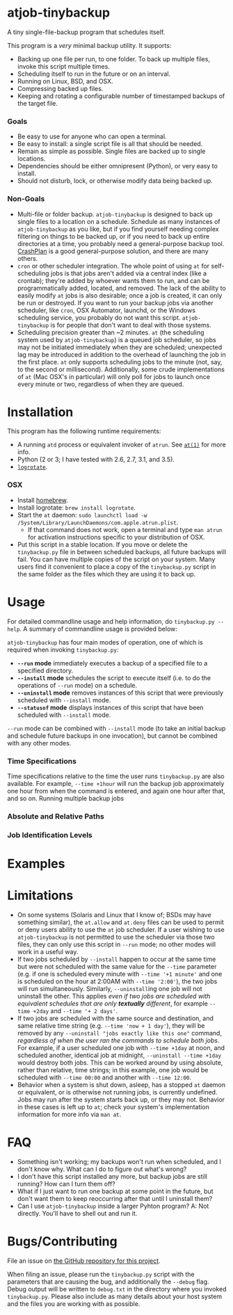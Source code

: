 # atjob-tinybackup

A tiny single-file-backup program that schedules itself.

This program is a *very* minimal backup utility. It supports:

- Backing up one file per run, to one folder. To back up multiple files, invoke this script multiple times.
- Scheduling itself to run in the future or on an interval.
- Running on Linux, BSD, and OSX.
- Compressing backed up files.
- Keeping and rotating a configurable number of timestamped backups of the target file.

### Goals

- Be easy to use for anyone who can open a terminal.
- Be easy to install: a single script file is all that should be needed.
- Remain as simple as possible. Single files are backed up to single locations.
- Dependencies should be either omnipresent (Python), or very easy to install.
- Should not disturb, lock, or otherwise modify data being backed up.

### Non-Goals

- Multi-file or folder backup. `atjob-tinybackup` is designed to back up single files to a location on a schedule. Schedule as many instances of `atjob-tinybackup` as you like, but if you find yourself needing complex filtering on things to be backed up, or if you need to back up entire directories at a time, you probably need a general-purpose backup tool. [CrashPlan](https://www.crashplan.com) is a good general-purpose solution, and there are many others.
- `cron` or other scheduler integration. The whole point of using `at` for self-scheduling jobs is that jobs aren't added via a central index (like a crontab); they're added by whoever wants them to run, and can be programmatically added, located, and removed. The lack of the ability to easily modify `at` jobs is also desirable; once a job is created, it can only be run or destroyed. If you want to run your backup jobs via another scheduler, like `cron`, OSX Automator, launchd, or the Windows scheduling service, you probably do not want this script. `atjob-tinybackup` is for people that don't want to deal with those systems.
- Scheduling precision greater than ~2 minutes. `at` (the scheduling system used by `atjob-tinybackup`) is a queued job scheduler, so jobs may not be initiated immediately when they are scheduled; unexpected lag may be introduced in addition to the overhead of launching the job in the first place. `at` only supports scheduling jobs to the minute (not, say, to the second or millisecond). Additionally, some crude implementations of `at` (Mac OSX's in particular) will only poll for jobs to launch once every minute or two, regardless of when they are queued.

# Installation

This program has the following runtime requirements:
- A running `atd` process or equivalent invoker of `atrun`. See [`at(1)`](https://linux.die.net/man/1/at) for more info.
- Python (2 or 3; I have tested with 2.6, 2.7, 3.1, and 3.5).
- [`logrotate`](https://linux.die.net/man/8/logrotate).

### OSX

- Install [homebrew](http://brew.sh/).
- Install logrotate: `brew install logrotate`.
- Start the `at` daemon: `sudo launchctl load -w /System/Library/LaunchDaemons/com.apple.atrun.plist`.
	- If that command does not work, open a terminal and type `man atrun` for activation instructions specific to your distribution of OSX.
- Put this script in a stable location. If you move or delete the `tinybackup.py` file in between scheduled backups, all future backups will fail. You can have multiple copies of the script on your system. Many users find it convenient to place a copy of the `tinybackup.py` script in the same folder as the files which they are using it to back up.

# Usage

For detailed commandline usage and help information, do `tinybackup.py --help`. A summary of commandline usage is provided below:

`atjob-tinybackup` has four main modes of operation, one of which is required when invoking `tinybackup.py`:
- **`--run` mode** immediately executes a backup of a specified file to a specified directory.
- **`--install` mode** schedules the script to execute itself (i.e. to do the operations of `--run` mode) on a schedule.
- **`--uninstall` mode** removes instances of this script that were previously scheduled with `--install` mode.
- **`--statusof` mode** displays instances of this script that have been scheduled with `--install` mode.

`--run` mode can be combined with `--install` mode (to take an initial backup and schedule future backups in one invocation), but cannot be combined with any other modes.



### Time Specifications

Time specifications relative to the time the user runs `tinybackup.py` are also available. For example, `--time +1hour` will run the backup job approximately one hour from when the command is entered, and again one hour after that, and so on. Running multiple backup jobs 

### Absolute and Relative Paths

### Job Identification Levels

# Examples

# Limitations

- On some systems (Solaris and Linux that I know of; BSDs may have something similar), the `at.allow` and `at.deny` files can be used to permit or deny users ability to use the `at` job scheduler. If a user wishing to use `atjob-tinybackup` is not permitted to use the scheduler via those two files, they can only use this script in `--run` mode; no other modes will work in a useful way.
- If two jobs scheduled by `--install` happen to occur at the same time but were not scheduled with the same value for the `--time` parameter (e.g. if one is scheduled every minute with `--time '+1 minute'` and one is scheduled on the hour at 2:00AM with `--time '2:00'`), the two jobs will run simultaneously. Similarly, `--uninstall`ing one job will not uninstall the other. This applies _even if two jobs are scheduled with equivalent schedules that are only **textually** different_, for example `--time +2day` and `--time '+ 2 days'`.
- If two jobs are scheduled with the same source and destination, and same relative time string (e.g. `--time 'now + 1 day'`), they will be removed by any `--uninstall "jobs exactly like this one"` command, _regardless of when the user ran the commands to schedule both jobs_. For example, if a user scheduled one job with `--time +1day` at noon, and scheduled another, identical job at midnight, `--uninstall --time +1day` would destroy both jobs. This can be worked around by using absolute, rather than relative, time strings; in this example, one job would be scheduled with `--time 00:00` and another with `--time 12:00`. 
- Behavior when a system is shut down, asleep, has a stopped `at` daemon or equivalent, or is otherwise not running jobs, is currently undefined. Jobs may run after the system starts back up, or they may not. Behavior in these cases is left up to `at`; check your system's implementation information for more info via `man at`.

# FAQ

- Something isn't working; my backups won't run when scheduled, and I don't know why. What can I do to figure out what's wrong?
- I don't have this script installed any more, but backup jobs are still running? How can I turn them off?
- What if I just want to run one backup at some point in the future, but don't want them to keep reoccurring after that until I uninstall them?
- Can I use `atjob-tinybackup` inside a larger Pyhton program?
A: Not directly. You'll have to shell out and run it.

# Bugs/Contributing

File an issue on [the GitHub repository for this project](https://github.com/zbentley/atjob-tinybackup).

When filing an issue, please run the `tinybackup.py` script with the parameters that are causing the bug, and additionally the `--debug` flag. Debug output will be written to `debug.txt` in the directory where you invoked `tinybackup.py`. Please also include as many details about your host system and the files you are working with as possible.